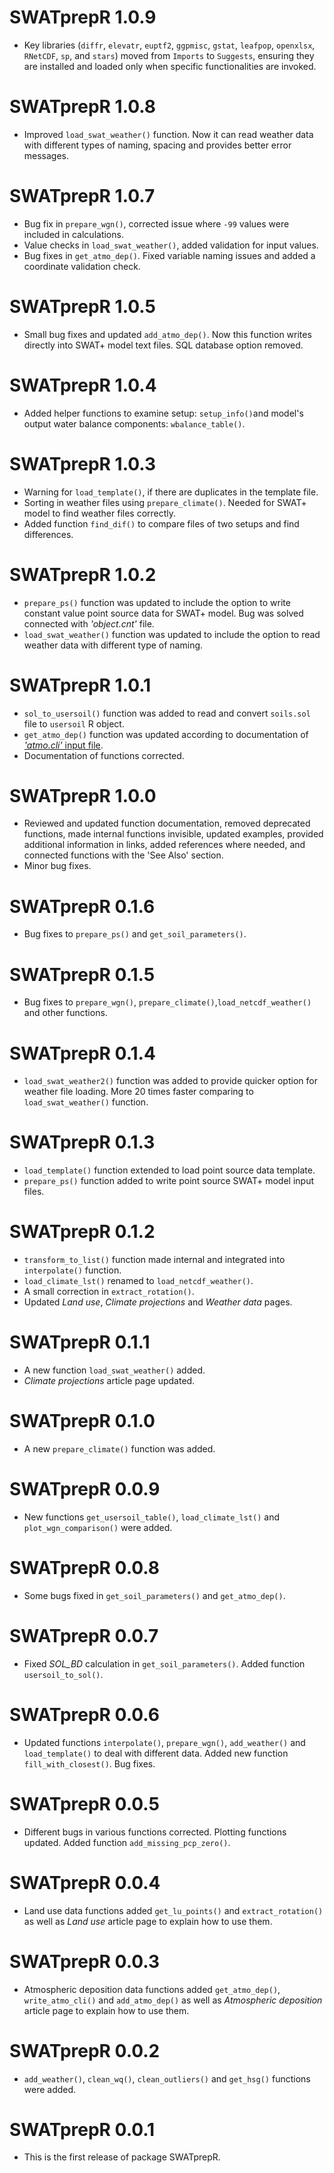# SWATprepR 1.0.9
* Key libraries (`diffr`, `elevatr`, `euptf2`, `ggpmisc`, `gstat`, `leafpop`, `openxlsx`, `RNetCDF`, `sp`, and `stars`) moved from `Imports` to `Suggests`, ensuring they are installed and loaded only when specific functionalities are invoked.

# SWATprepR 1.0.8
* Improved `load_swat_weather()` function. Now it can read weather data with different types of naming, spacing and provides better error messages.

# SWATprepR 1.0.7
* Bug fix in `prepare_wgn()`, corrected issue where `-99` values were included in calculations.
* Value checks in `load_swat_weather()`, added validation for input values.
* Bug fixes in `get_atmo_dep()`. Fixed variable naming issues and added a coordinate validation check.

# SWATprepR 1.0.5
* Small bug fixes and updated `add_atmo_dep()`. Now this function writes directly into SWAT+ model text files. SQL database option removed.  

# SWATprepR 1.0.4
* Added helper functions to examine setup: `setup_info()`and model's output water balance components: `wbalance_table()`.

# SWATprepR 1.0.3
* Warning for `load_template()`, if there are duplicates in the template file.
* Sorting in weather files using `prepare_climate()`. Needed for SWAT+ model to find weather files correctly.
* Added function `find_dif()` to compare files of two setups and find differences. 

# SWATprepR 1.0.2
* `prepare_ps()` function was updated to include the option to write constant value point source data for SWAT+ model. Bug was solved connected with *'object.cnt'* file. 
* `load_swat_weather()` function was updated to include the option to read weather data with different type of naming.

# SWATprepR 1.0.1

* `sol_to_usersoil()` function was added to read and convert `soils.sol` file to `usersoil` R object.
* `get_atmo_dep()` function was updated according to documentation of [*'atmo.cli'* input file](https://swatplus.gitbook.io/io-docs/introduction/climate/atmo.cli).
* Documentation of functions corrected. 

# SWATprepR 1.0.0

* Reviewed and updated function documentation, removed deprecated functions, made internal functions invisible, updated examples, provided additional information in links, added references where needed, and connected functions with the 'See Also' section.
* Minor bug fixes.

# SWATprepR 0.1.6

* Bug fixes to `prepare_ps()` and `get_soil_parameters()`.

# SWATprepR 0.1.5

* Bug fixes to `prepare_wgn()`, `prepare_climate()`,`load_netcdf_weather()` and other functions. 

# SWATprepR 0.1.4

* `load_swat_weather2()` function was added to provide quicker option for weather file loading. More 20 times faster comparing to `load_swat_weather()` function. 

# SWATprepR 0.1.3

* `load_template()` function extended to load point source data template. 
* `prepare_ps()` function added to write point source SWAT+ model input files.

# SWATprepR 0.1.2

* `transform_to_list()` function made internal and integrated into `interpolate()` function.
* `load_climate_lst()` renamed to `load_netcdf_weather()`.
* A small correction in `extract_rotation()`.
* Updated *Land use*, *Climate projections* and *Weather data* pages.

# SWATprepR 0.1.1

* A new function `load_swat_weather()` added.
* *Climate projections* article page updated. 

# SWATprepR 0.1.0

* A new `prepare_climate()` function was added.

# SWATprepR 0.0.9 

* New functions `get_usersoil_table()`, `load_climate_lst()` and `plot_wgn_comparison()` were added. 

# SWATprepR 0.0.8

* Some bugs fixed in `get_soil_parameters()` and `get_atmo_dep()`.

# SWATprepR 0.0.7

* Fixed *SOL_BD* calculation in `get_soil_parameters()`. Added function `usersoil_to_sol()`. 

# SWATprepR 0.0.6

* Updated functions `interpolate()`, `prepare_wgn()`, `add_weather()` and `load_template()` to deal with different data. Added new function `fill_with_closest()`. Bug fixes. 

# SWATprepR 0.0.5

* Different bugs in various functions corrected. Plotting functions updated. Added function `add_missing_pcp_zero()`.

# SWATprepR 0.0.4

* Land use data functions added `get_lu_points()` and `extract_rotation()` as well as *Land use* article page to explain how to use them.

# SWATprepR 0.0.3

* Atmospheric deposition data functions added `get_atmo_dep()`, `write_atmo_cli()` and `add_atmo_dep()` as well as *Atmospheric deposition* article page to explain how to use them.

# SWATprepR 0.0.2

* `add_weather()`, `clean_wq()`, `clean_outliers()` and `get_hsg()` functions were added. 

# SWATprepR 0.0.1

* This is the first release of package SWATprepR.
